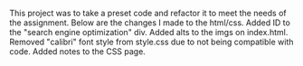 This project was to take a preset code and refactor it to meet the needs of the assignment. Below are the changes I made to the html/css.
Added ID to the "search engine optimization" div.
Added alts to the imgs on index.html.
Removed "calibri" font style from style.css due to not being compatible with code.
Added notes to the CSS page.
